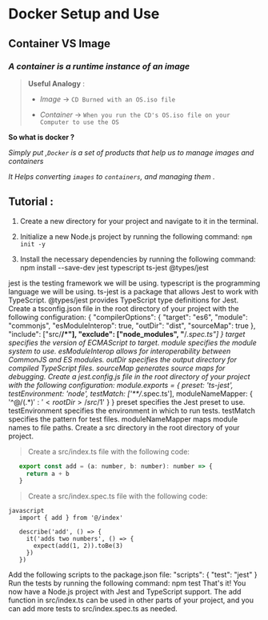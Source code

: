 # Docker  Setup and Use




## Container VS Image 

###  _A container is a runtime instance of an image_

> 
> **Useful Analogy** :
>  
> + _Image_ -> `CD Burned with an OS.iso file`
> 
> + _Container_ -> `When you run the CD's OS.iso file on your Computer to use the OS` 
>

**So what is docker ?**

_Simply put ,`Docker` is a set of products that help us to manage images and containers_

  _It Helps converting `images` to `containers`, and managing them ._

## Tutorial : 

1. Create a new directory for your project and navigate to it in the terminal.

1. Initialize a new Node.js project by running the following command: 
`npm init -y`

1. Install the necessary dependencies by running the following command: 
npm install --save-dev jest typescript ts-jest @types/jest

jest
 is the testing framework we will be using.
typescript
 is the programming language we will be using.
ts-jest
 is a package that allows Jest to work with TypeScript.
@types/jest
 provides TypeScript type definitions for Jest.
Create a 
tsconfig.json
 file in the root directory of your project with the following configuration:
   {
     "compilerOptions": {
       "target": "es6",
       "module": "commonjs",
       "esModuleInterop": true,
       "outDir": "dist",
       "sourceMap": true
     },
     "include": ["src/**/*"],
     "exclude": ["node_modules", "**/*.spec.ts"]
   }
target
 specifies the version of ECMAScript to target.
module
 specifies the module system to use.
esModuleInterop
 allows for interoperability between CommonJS and ES modules.
outDir
 specifies the output directory for compiled TypeScript files.
sourceMap
 generates source maps for debugging.
Create a 
jest.config.js
 file in the root directory of your project with the following configuration:
   module.exports = {
     preset: 'ts-jest',
     testEnvironment: 'node',
     testMatch: ['**/*.spec.ts'],
     moduleNameMapper: {
       '^@/(.*)$': '<rootDir>/src/$1'
     }
   }
preset
 specifies the Jest preset to use.
testEnvironment
 specifies the environment in which to run tests.
testMatch
 specifies the pattern for test files.
moduleNameMapper
 maps module names to file paths.
Create a 
src
 directory in the root directory of your project.

>Create a 
>src/index.ts
>file with the following code:

```javascript
   export const add = (a: number, b: number): number => {
     return a + b
   }
```
> Create a src/index.spec.ts file with the following code:

```
javascript
   import { add } from '@/index'

   describe('add', () => {
     it('adds two numbers', () => {
       expect(add(1, 2)).toBe(3)
     })
   })

```
Add the following scripts to the 
package.json
 file:
   "scripts": {
     "test": "jest"
   }
Run the tests by running the following command: 
npm test
That's it! You now have a Node.js project with Jest and TypeScript support. The 
add
 function in 
src/index.ts
 can be used in other parts of your project, and you can add more tests to 
src/index.spec.ts
 as needed.